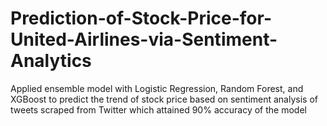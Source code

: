 # Prediction-of-Stock-Price-for-United-Airlines-via-Sentiment-Analytics
Applied ensemble model with Logistic Regression, Random Forest, and XGBoost to predict the trend of stock price based on sentiment analysis of tweets scraped from Twitter which attained 90% accuracy of the model
